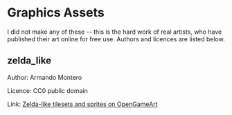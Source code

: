 Graphics Assets
===============

I did not make any of these -- this is the hard work of real artists, who have published their art online for free use. Authors and licences are listed below.


zelda_like
----------

Author: Armando Montero

Licence: CC0 public domain

Link: [Zelda-like tilesets and sprites on OpenGameArt](https://opengameart.org/content/zelda-like-tilesets-and-sprites)
